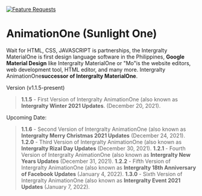 [![Feature Requests](https://img.shields.io/github/issues/Intergralty/IntergraltyMaterialOne)](https://github.com/microsoft/vscode/issues?q=is%3Aopen+is%3Aissue+label%3Afeature-request+sort%3Areactions-%2B1-desc)
# AnimationOne (Sunlight One)

Wait for HTML, CSS, JAVASCRIPT is partnerships, the Intergralty MaterialOne is first design language software in the Philippines, **Google Material Design** like Intergralty MaterialOne or "Mo"is the website editors, web development tool, HTML editor, and many more. Intergralty AnimationOne**successor of Intergralty MaterialOne**.

Version (v1.1.5-present)

> **1.1.5** - First Version of Intergralty AnimationOne (also known as **Intergralty Winter 2021 Updates**. (December 20, 2021).

Upcoming Date:
> **1.1.6** - Second Version of Intergralty AnimationOne (also known as **Intergralty Merry Christmas 2021 Updates** (December 24, 2021).
> **1.2.0** - Third Version of Intergralty AnimationOne (also known as **Intergralty Rizal Day Updates** (December 30, 2021).
> **1.2.1** - Fourth Version of Intergralty AnimationOne (also known as **Intergralty New Years Updates** (December 31, 2021).
> **1.2.2** - Fifth Version of Intergralty AnimationOne (also known as **Intergralty 18th Anniversary of Facebook Updates** (January 4, 2022).
> **1.3.0** - Sixth Version of Intergralty AnimationOne (also known as **Intergralty Event 2021 Updates** (January 7, 2022).
